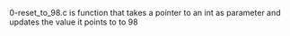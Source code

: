 0-reset_to_98.c is function that takes a pointer to an int as parameter and updates the value it points to to 98

